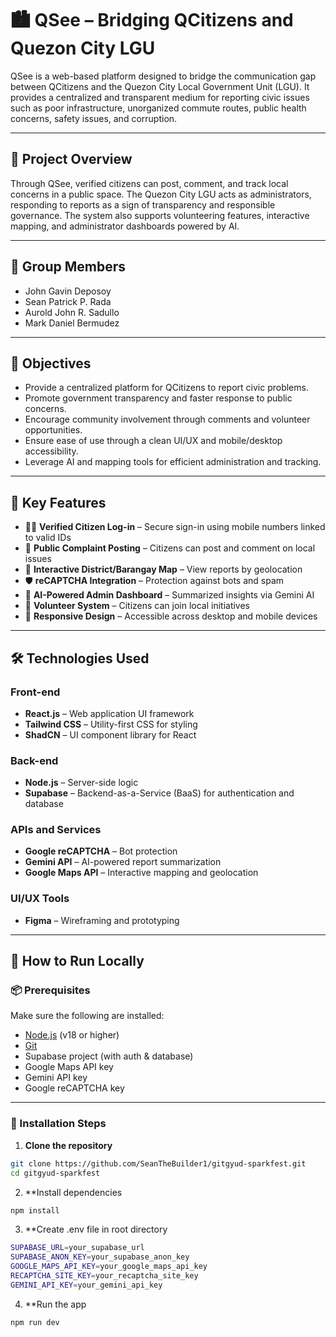# 🏙️ QSee – Bridging QCitizens and Quezon City LGU

QSee is a web-based platform designed to bridge the communication gap between QCitizens and the Quezon City Local Government Unit (LGU). It provides a centralized and transparent medium for reporting civic issues such as poor infrastructure, unorganized commute routes, public health concerns, safety issues, and corruption.

---

## 📌 Project Overview

Through QSee, verified citizens can post, comment, and track local concerns in a public space. The Quezon City LGU acts as administrators, responding to reports as a sign of transparency and responsible governance. The system also supports volunteering features, interactive mapping, and administrator dashboards powered by AI.

---

## 👥 Group Members

- John Gavin Deposoy  
- Sean Patrick P. Rada  
- Aurold John R. Sadullo  
- Mark Daniel Bermudez  

---

## 🎯 Objectives

- Provide a centralized platform for QCitizens to report civic problems.
- Promote government transparency and faster response to public concerns.
- Encourage community involvement through comments and volunteer opportunities.
- Ensure ease of use through a clean UI/UX and mobile/desktop accessibility.
- Leverage AI and mapping tools for efficient administration and tracking.

---

## 🌟 Key Features

- 🧑‍💼 **Verified Citizen Log-in** – Secure sign-in using mobile numbers linked to valid IDs  
- 📢 **Public Complaint Posting** – Citizens can post and comment on local issues  
- 🧭 **Interactive District/Barangay Map** – View reports by geolocation  
- 🛡️ **reCAPTCHA Integration** – Protection against bots and spam  
- 🤖 **AI-Powered Admin Dashboard** – Summarized insights via Gemini AI  
- 🤝 **Volunteer System** – Citizens can join local initiatives  
- 📱 **Responsive Design** – Accessible across desktop and mobile devices  

---

## 🛠️ Technologies Used

### Front-end  
- **React.js** – Web application UI framework  
- **Tailwind CSS** – Utility-first CSS for styling  
- **ShadCN** – UI component library for React  

### Back-end  
- **Node.js** – Server-side logic  
- **Supabase** – Backend-as-a-Service (BaaS) for authentication and database  

### APIs and Services  
- **Google reCAPTCHA** – Bot protection  
- **Gemini API** – AI-powered report summarization  
- **Google Maps API** – Interactive mapping and geolocation  

### UI/UX Tools  
- **Figma** – Wireframing and prototyping  

---

## 🚀 How to Run Locally

### 📦 Prerequisites

Make sure the following are installed:

- [Node.js](https://nodejs.org/) (v18 or higher)
- [Git](https://git-scm.com/)
- Supabase project (with auth & database)
- Google Maps API key
- Gemini API key
- Google reCAPTCHA key

---

### 🔧 Installation Steps

1. **Clone the repository**
```bash
git clone https://github.com/SeanTheBuilder1/gitgyud-sparkfest.git
cd gitgyud-sparkfest
```

2. **Install dependencies
```bash
npm install
```
3. **Create .env file in root directory
```bash
SUPABASE_URL=your_supabase_url
SUPABASE_ANON_KEY=your_supabase_anon_key
GOOGLE_MAPS_API_KEY=your_google_maps_api_key
RECAPTCHA_SITE_KEY=your_recaptcha_site_key
GEMINI_API_KEY=your_gemini_api_key
```
4. **Run the app
```bash
npm run dev
```
